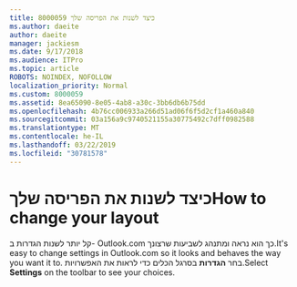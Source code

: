 ```yaml
---
title: 8000059 כיצד לשנות את הפריסה שלך
ms.author: daeite
author: daeite
manager: jackiesm
ms.date: 9/17/2018
ms.audience: ITPro
ms.topic: article
ROBOTS: NOINDEX, NOFOLLOW
localization_priority: Normal
ms.custom: 8000059
ms.assetid: 8ea65090-8e05-4ab8-a30c-3bb6db6b75dd
ms.openlocfilehash: 4b76cc006933a266d51ad06f6f5d2cf1a460a840
ms.sourcegitcommit: 03a156a9c9740521155a30775492c7dff0982588
ms.translationtype: MT
ms.contentlocale: he-IL
ms.lasthandoff: 03/22/2019
ms.locfileid: "30781578"
---
```

# <a name="how-to-change-your-layout"></a><span data-ttu-id="4d8f2-102">כיצד לשנות את הפריסה שלך</span><span class="sxs-lookup"><span data-stu-id="4d8f2-102">How to change your layout</span></span>

<span data-ttu-id="4d8f2-103">קל יותר לשנות הגדרות ב- Outlook.com כך הוא נראה ומתנהג לשביעות שרצונך.</span><span class="sxs-lookup"><span data-stu-id="4d8f2-103">It's easy to change settings in Outlook.com so it looks and behaves the way you want it to.</span></span> <span data-ttu-id="4d8f2-104">בחר **הגדרות** בסרגל הכלים כדי לראות את האפשרויות.</span><span class="sxs-lookup"><span data-stu-id="4d8f2-104">Select **Settings** on the toolbar to see your choices.</span></span> 
  

